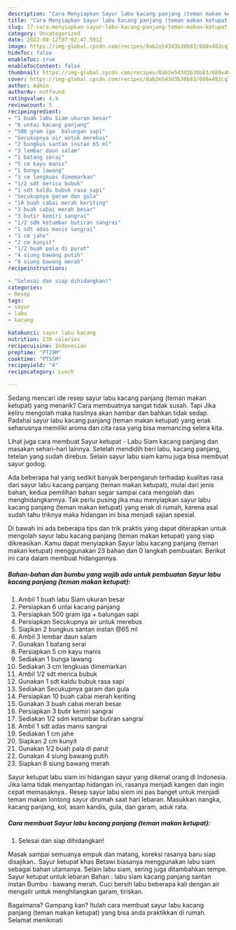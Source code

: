```yaml
---
description: "Cara Menyiapkan Sayur labu kacang panjang (teman makan ketupat) yang Lezat, Buat Buka Puasa}"
title: "Cara Menyiapkan Sayur labu kacang panjang (teman makan ketupat) yang Lezat, Buat Buka Puasa}"
slug: 77-cara-menyiapkan-sayur-labu-kacang-panjang-teman-makan-ketupat-yang-lezat-buat-buka-puasa
category: Uncategorized
date: 2022-08-12T07:02:47.591Z
image: https://img-global.cpcdn.com/recipes/0ab2e543d3b30b83/680x482cq70/sayur-labu-kacang-panjang-teman-makan-ketupat-foto-resep-utama.jpg
hideToc: false
enableToc: true
enableTocContent: false
thumbnail: https://img-global.cpcdn.com/recipes/0ab2e543d3b30b83/680x482cq70/sayur-labu-kacang-panjang-teman-makan-ketupat-foto-resep-utama.jpg
cover: https://img-global.cpcdn.com/recipes/0ab2e543d3b30b83/680x482cq70/sayur-labu-kacang-panjang-teman-makan-ketupat-foto-resep-utama.jpg
author: Admin
authorAv: notfound
ratingvalue: 4.9
reviewcount: 5
recipeingredient:
- "1 buah labu Siam ukuran besar"
- "6 untai kacang panjang"
- "500 gram iga  balungan sapi"
- "Secukupnya air untuk merebus"
- "2 bungkus santan instan 65 ml"
- "3 lembar daun salam"
- "1 batang serai"
- "5 cm kayu manis"
- "1 bunga lawang"
- "3 cm lengkuas dimemarkan"
- "1/2 sdt merica bubuk"
- "1 sdt kaldu bubuk rasa sapi"
- "Secukupnya garam dan gula"
- "10 buah cabai merah keriting"
- "3 buah cabai merah besar"
- "3 butir kemiri sangrai"
- "1/2 sdm ketumbar butiran sangrai"
- "1 sdt adas manis sangrai"
- "1 cm jahe"
- "2 cm kunyit"
- "1/2 buah pala di parut"
- "4 siung bawang putih"
- "8 siung bawang merah"
recipeinstructions:

- "Selesai dan siap dihidangkan!"
categories:
- Resep
tags:
- sayur
- labu
- kacang

katakunci: sayur labu kacang 
nutrition: 230 calories
recipecuisine: Indonesian
preptime: "PT29M"
cooktime: "PT55M"
recipeyield: "4"
recipecategory: Lunch

---
```



Sedang mencari ide resep sayur labu kacang panjang (teman makan ketupat) yang menarik? Cara membuatnya sangat tidak susah. Tapi Jika keliru mengolah maka hasilnya akan hambar dan bahkan tidak sedap. Padahal sayur labu kacang panjang (teman makan ketupat) yang enak seharusnya memiliki aroma dan cita rasa yang bisa memancing selera kita.


Lihat juga cara membuat Sayur ketupat - Labu Siam kacang panjang dan masakan sehari-hari lainnya. Setelah mendidih beri labu, kacang panjang, tetelan yang sudah direbus. Selain sayur labu siam kamu juga bisa membuat sayur godog.

Ada beberapa hal yang sedikit banyak berpengaruh terhadap kualitas rasa dari sayur labu kacang panjang (teman makan ketupat), mulai dari jenis bahan, kedua pemilihan bahan segar sampai cara mengolah dan menghidangkannya. Tak perlu pusing jika mau menyiapkan sayur labu kacang panjang (teman makan ketupat) yang enak di rumah, karena asal sudah tahu triknya maka hidangan ini bisa menjadi sajian spesial.


Di bawah ini ada beberapa tips dan trik praktis yang dapat diterapkan untuk mengolah sayur labu kacang panjang (teman makan ketupat) yang siap dikreasikan. Kamu dapat menyiapkan Sayur labu kacang panjang (teman makan ketupat) menggunakan 23 bahan dan 0 langkah pembuatan. Berikut ini cara dalam membuat hidangannya.

<!--inarticleads1-->

##### Bahan-bahan dan bumbu yang wajib ada untuk pembuatan Sayur labu kacang panjang (teman makan ketupat):

1. Ambil 1 buah labu Siam ukuran besar
1. Persiapkan 6 untai kacang panjang
1. Persiapkan 500 gram iga + balungan sapi
1. Persiapkan Secukupnya air untuk merebus
1. Siapkan 2 bungkus santan instan @65 ml
1. Ambil 3 lembar daun salam
1. Gunakan 1 batang serai
1. Persiapkan 5 cm kayu manis
1. Sediakan 1 bunga lawang
1. Sediakan 3 cm lengkuas dimemarkan
1. Ambil 1/2 sdt merica bubuk
1. Gunakan 1 sdt kaldu bubuk rasa sapi
1. Sediakan Secukupnya garam dan gula
1. Persiapkan 10 buah cabai merah keriting
1. Gunakan 3 buah cabai merah besar
1. Persiapkan 3 butir kemiri sangrai
1. Sediakan 1/2 sdm ketumbar butiran sangrai
1. Ambil 1 sdt adas manis sangrai
1. Sediakan 1 cm jahe
1. Siapkan 2 cm kunyit
1. Gunakan 1/2 buah pala di parut
1. Gunakan 4 siung bawang putih
1. Siapkan 8 siung bawang merah


Sayur ketupat labu siam ini hidangan sayur yang dikenal orang di Indonesia. Jika lama tidak menyantap hidangan ini, rasanya menjadi kangen dan ingin cepat memasaknya.. Resep sayur labu siem ini pas banget untuk menjadi teman makan lontong sayur dirumah saat hari lebaran. Masukkan nangka, kacang panjang, kol, asam kandis, gula, dan garam, aduk rata. 

<!--inarticleads2-->

##### Cara membuat Sayur labu kacang panjang (teman makan ketupat):


1. Selesai dan siap dihidangkan!

Masak sampai semuanya empuk dan matang, koreksi rasanya baru siap disajikan.. Sayur ketupat khas Betawi biasanya menggunakan labu siam sebagai bahan utamanya. Selain labu siam, sering juga ditambahkan tempe. Sayur ketupat untuk lebaran Bahan : labu siam kacang panjang santan instan Bumbu : bawang merah. Cuci bersih labu beberapa kali dengan air mengalir untuk menghilangkan garam, tiriskan. 

Bagaimana? Gampang kan? Itulah cara membuat sayur labu kacang panjang (teman makan ketupat) yang bisa anda praktikkan di rumah. Selamat menikmati
